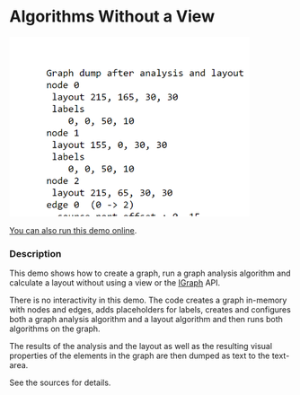 # Algorithms Without a View

<img src="../../resources/image/without-view.png" alt="demo-thumbnail" height="320"/>

[You can also run this demo online](https://live.yworks.com/demos/layout/without-view/index.html).

### Description

This demo shows how to create a graph, run a graph analysis algorithm and calculate a layout without using a view or the [IGraph](https://docs.yworks.com/yfileshtml/#/api/IGraph) API.

There is no interactivity in this demo. The code creates a graph in-memory with nodes and edges, adds placeholders for labels, creates and configures both a graph analysis algorithm and a layout algorithm and then runs both algorithms on the graph.

The results of the analysis and the layout as well as the resulting visual properties of the elements in the graph are then dumped as text to the text-area.

See the sources for details.

